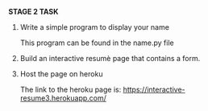 **STAGE 2 TASK**

1. Write a simple program to display your name
    
    This program can be found in the name.py file

2. Build an interactive resumè page that contains a form. 
   
3. Host the page on heroku

    The link to the heroku page is: https://interactive-resume3.herokuapp.com/